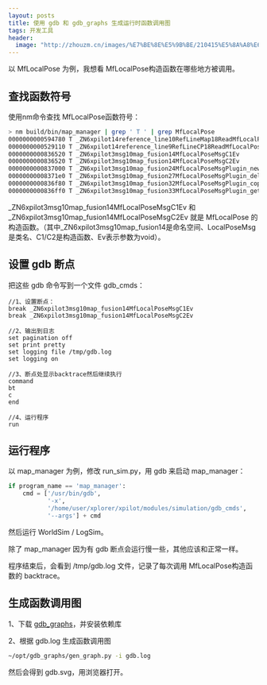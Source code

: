 ```yaml
---
layout: posts
title: 使用 gdb 和 gdb_graphs 生成运行时函数调用图
tags: 开发工具
header: 
  image: "http://zhouzm.cn/images/%E7%BE%8E%E5%9B%BE/210415%E5%8A%A8%E6%BC%AB.jpg"
---
```





以 MfLocalPose 为例，我想看 MfLocalPose构造函数在哪些地方被调用。



## 查找函数符号

使用nm命令查找 MfLocalPose函数符号：

```bash
> nm build/bin/map_manager | grep ' T ' | grep MfLocalPose
0000000000594780 T _ZN6xpilot14reference_line10RefLineMap18ReadMfLocalPoseMsgEv
0000000000529110 T _ZN6xpilot14reference_line9RefLineCP18ReadMfLocalPoseMsgEv
0000000000836520 T _ZN6xpilot3msg10map_fusion14MfLocalPoseMsgC1Ev
0000000000836520 T _ZN6xpilot3msg10map_fusion14MfLocalPoseMsgC2Ev
0000000000837000 T _ZN6xpilot3msg10map_fusion24MfLocalPoseMsgPlugin_newEv
00000000008371e0 T _ZN6xpilot3msg10map_fusion27MfLocalPoseMsgPlugin_deleteEP14PRESTypePlugin
0000000000836f80 T _ZN6xpilot3msg10map_fusion32MfLocalPoseMsgPlugin_copy_sampleEPvPNS1_14MfLocalPoseMsgEPKS3_
0000000000836ff0 T _ZN6xpilot3msg10map_fusion33MfLocalPoseMsgPlugin_get_key_kindEv
```

_ZN6xpilot3msg10map_fusion14MfLocalPoseMsgC1Ev 和 _ZN6xpilot3msg10map_fusion14MfLocalPoseMsgC2Ev 就是 MfLocalPose 的构造函数。（其中_ZN6xpilot3msg10map_fusion14是命名空间、LocalPoseMsg是类名、C1/C2是构造函数、Ev表示参数为void）。



## 设置 gdb 断点

把这些 gdb 命令写到一个文件 gdb_cmds：
```
//1、设置断点：
break _ZN6xpilot3msg10map_fusion14MfLocalPoseMsgC1Ev
break _ZN6xpilot3msg10map_fusion14MfLocalPoseMsgC2Ev

//2、输出到日志
set pagination off
set print pretty
set logging file /tmp/gdb.log
set logging on

//3、断点处显示backtrace然后继续执行
command
bt
c
end

//4、运行程序
run
```



## 运行程序

以 map_manager 为例，修改 run_sim.py，用 gdb 来启动 map_manager：

```python
if program_name == 'map_manager':
    cmd = ['/usr/bin/gdb',
           '-x',
           '/home/user/xplorer/xpilot/modules/simulation/gdb_cmds',
           '--args'] + cmd
```

然后运行 WorldSim / LogSim。

除了 map_manager 因为有 gdb 断点会运行慢一些，其他应该和正常一样。

程序结束后，会看到 /tmp/gdb.log 文件，记录了每次调用 MfLocalPose构造函数的 backtrace。



## 生成函数调用图

1、下载  [gdb_graphs](https://github.com/tarun27sh/gdb_graphs)，并安装依赖库

2、根据 gdb.log 生成函数调用图

```bash
~/opt/gdb_graphs/gen_graph.py -i gdb.log
```

然后会得到 gdb.svg，用浏览器打开。